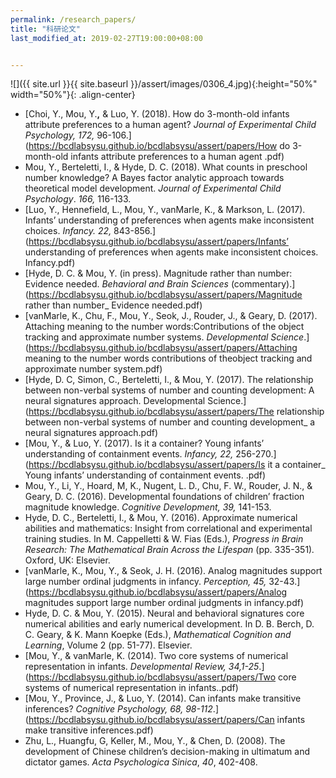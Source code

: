 ```yaml
---
permalink: /research_papers/
title: "科研论文"
last_modified_at: 2019-02-27T19:00:00+08:00


---
```


![]({{ site.url }}{{ site.baseurl }}/assert/images/0306_4.jpg){:height="50%" width="50%"}{: .align-center}

- [Choi, Y., Mou, Y.**,** & Luo, Y. (2018). How do 3-month-old infants attribute preferences to a human agent? *Journal of Experimental Child Psychology, 172,* 96-106.](https://bcdlabsysu.github.io/bcdlabsysu/assert/papers/How do 3-month-old infants attribute preferences to a human agent .pdf)
- Mou, Y., Berteletti, I., & Hyde, D. C. (2018). What counts in preschool number knowledge? A Bayes factor analytic approach towards theoretical model development. *Journal of Experimental Child Psychology*. *166,* 116-133.
- [Luo, Y., Hennefield, L., Mou, Y., vanMarle, K., & Markson, L. (2017). Infants’ understanding of preferences when agents make inconsistent choices. *Infancy. 22,* 843-856.](https://bcdlabsysu.github.io/bcdlabsysu/assert/papers/Infants’ understanding of preferences when agents make inconsistent choices. Infancy.pdf)
- [Hyde, D. C. & Mou, Y. (in press). Magnitude rather than number: Evidence needed. *Behavioral and Brain* *Sciences* (commentary).](https://bcdlabsysu.github.io/bcdlabsysu/assert/papers/Magnitude rather than number_ Evidence needed.pdf)
- [vanMarle, K., Chu, F., Mou, Y., Seok, J., Rouder, J., & Geary, D. (2017). Attaching meaning to the number words:Contributions of the object tracking and approximate number systems. *Developmental Science*.](https://bcdlabsysu.github.io/bcdlabsysu/assert/papers/Attaching meaning to the number words contributions of theobject tracking and approximate number system.pdf)
- [Hyde, D. C, Simon, C., Berteletti, I., & Mou, Y. (2017). The relationship between non-verbal systems of number and counting development: A neural signatures approach.  Developmental Science.](https://bcdlabsysu.github.io/bcdlabsysu/assert/papers/The relationship between non-verbal systems of number and counting development_ a neural signatures approach.pdf)
- [Mou, Y., & Luo, Y. (2017). Is it a container? Young infants’ understanding of containment events. *Infancy, 22,* 256-270.](https://bcdlabsysu.github.io/bcdlabsysu/assert/papers/Is it a container_ Young infants’ understanding of containment events. .pdf)
- Mou, Y., Li, Y., Hoard, M, K., Nugent, L. D., Chu, F. W., Rouder, J. N., & Geary, D. C. (2016). Developmental foundations of children’ fraction magnitude knowledge. *Cognitive Development, 39,* 141-153. 
- Hyde, D. C., Berteletti, I., & Mou, Y. (2016).  Approximate numerical abilities and mathematics:  Insight from correlational and experimental training studies.  In M. Cappelletti & W. Fias (Eds.), *Progress in Brain Research: The Mathematical Brain Across the Lifespan* (pp. 335-351)*.* Oxford, UK: Elsevier.
- [vanMarle, K., Mou, Y., & Seok, J. H. (2016). Analog magnitudes support large number ordinal judgments in infancy. *Perception, 45,* 32-43.](https://bcdlabsysu.github.io/bcdlabsysu/assert/papers/Analog magnitudes support large number ordinal judgments in infancy.pdf) 
- Hyde, D. C. & Mou, Y. (2015). Neural and behavioral signatures core numerical abilities and early numerical development. In D. B. Berch, D. C. Geary, & K. Mann Koepke (Eds.), *Mathematical Cognition and Learning*, Volume 2 (pp. 51-77). Elsevier.
- [Mou, Y., & vanMarle, K. (2014). Two core systems of numerical representation in infants. *Developmental* *Review, 34,1-25*.](https://bcdlabsysu.github.io/bcdlabsysu/assert/papers/Two core systems of numerical representation in infants..pdf)
- [Mou, Y., Province, J., & Luo, Y. (2014). Can infants make transitive inferences? *Cognitive Psychology, 68, 98-112*.](https://bcdlabsysu.github.io/bcdlabsysu/assert/papers/Can infants make transitive inferences.pdf)
- Zhu, L., Huangfu, G, Keller, M., Mou, Y., & Chen, D. (2008). The development of Chinese children’s decision-making in ultimatum and dictator games. *Acta Psychologica Sinica*, *40*, 402-408.

